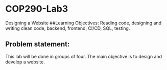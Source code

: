 # COP290-Lab3
Designing a Website
##Learning Objectives: 
Reading code, designing and writing clean code, backend, frontend, CI/CD, SQL, testing.
## Problem statement: 
This lab will be done in groups of four. The main objective is to design and develop a website.

